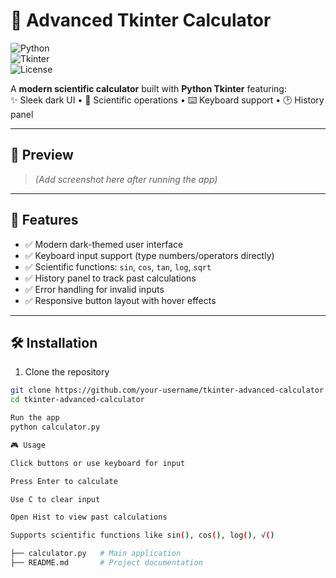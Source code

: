 # 🧮 Advanced Tkinter Calculator  

![Python](https://img.shields.io/badge/Python-3.10+-blue?logo=python&logoColor=white)  
![Tkinter](https://img.shields.io/badge/Tkinter-UI%20Toolkit-orange)  
![License](https://img.shields.io/badge/License-MIT-green)  

A **modern scientific calculator** built with **Python Tkinter** featuring:  
✨ Sleek dark UI • 🔢 Scientific operations • ⌨️ Keyboard support • 🕑 History panel  

---

## 📸 Preview  
> *(Add screenshot here after running the app)*  


---

## 🚀 Features  
- ✅ Modern dark-themed user interface  
- ✅ Keyboard input support (type numbers/operators directly)  
- ✅ Scientific functions: `sin`, `cos`, `tan`, `log`, `sqrt`  
- ✅ History panel to track past calculations  
- ✅ Error handling for invalid inputs  
- ✅ Responsive button layout with hover effects  

---

## 🛠️ Installation  

1. Clone the repository  
```bash
git clone https://github.com/your-username/tkinter-advanced-calculator.git
cd tkinter-advanced-calculator

Run the app
python calculator.py

🎮 Usage

Click buttons or use keyboard for input

Press Enter to calculate

Use C to clear input

Open Hist to view past calculations

Supports scientific functions like sin(), cos(), log(), √()

├── calculator.py   # Main application
├── README.md       # Project documentation

